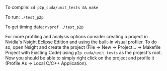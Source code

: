 To compile:
`cd p2p_cuda/unit_tests && make`

To run:
`./test_p2p`

To get timing data:
`nvprof ./test_p2p`


For more profiling and analysis options consider creating a project in Nvidia's Nsight Eclipse Edition and using the built-in visual profiler. 
To do so, open Nsight and create the project (File -> New -> Project... -> Makefile Project with Existing Code) using `p2p_cuda/unit_tests` as the project's root. Now you should be able to simply right click on the project and profile it (Profile As -> Local C/C++ Application).